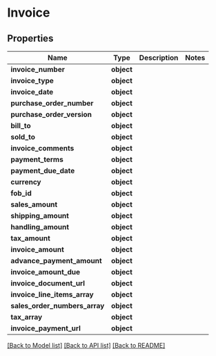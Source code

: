 # Invoice

## Properties
Name | Type | Description | Notes
------------ | ------------- | ------------- | -------------
**invoice_number** | **object** |  | 
**invoice_type** | **object** |  | 
**invoice_date** | **object** |  | 
**purchase_order_number** | **object** |  | 
**purchase_order_version** | **object** |  | 
**bill_to** | **object** |  | 
**sold_to** | **object** |  | 
**invoice_comments** | **object** |  | 
**payment_terms** | **object** |  | 
**payment_due_date** | **object** |  | 
**currency** | **object** |  | 
**fob_id** | **object** |  | 
**sales_amount** | **object** |  | 
**shipping_amount** | **object** |  | 
**handling_amount** | **object** |  | 
**tax_amount** | **object** |  | 
**invoice_amount** | **object** |  | 
**advance_payment_amount** | **object** |  | 
**invoice_amount_due** | **object** |  | 
**invoice_document_url** | **object** |  | 
**invoice_line_items_array** | **object** |  | 
**sales_order_numbers_array** | **object** |  | 
**tax_array** | **object** |  | 
**invoice_payment_url** | **object** |  | 

[[Back to Model list]](../README.md#documentation-for-models) [[Back to API list]](../README.md#documentation-for-api-endpoints) [[Back to README]](../README.md)

